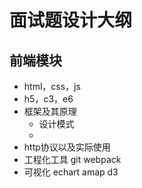 # 面试题设计大纲


## 前端模块

- html，css，js
- h5，c3，e6
- 框架及其原理
  - 设计模式
  - 
- http协议以及实际使用
- 工程化工具 git webpack
- 可视化 echart amap d3
